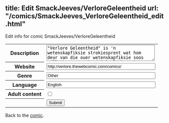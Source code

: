 title: Edit SmackJeeves/VerloreGeleentheid
url: "/comics/SmackJeeves_VerloreGeleentheid_edit.html"
---
Edit info for comic SmackJeeves/VerloreGeleentheid

<form name="comic" action="http://gaepostmail.appspot.com/comic/" method="post">
<table class="comicinfo">
<tr>
<th>Description</th><td><textarea name="description" cols="40" rows="3">&quot;Verlore Geleentheid&quot; is 'n wetenskapfiksie strokiesprent wat hom deur van die ouer wetenskapfiksie soos &quot;All the Way Back&quot; (Michael Shaara) en &quot;Die Oorlewendes&quot; en &quot;Ruimteskip Celeste&quot; (albei deur Johan Bredell) laat inspireer. &quot;Lost Opportunity&quot; is a sci-fi webcomic which is inspired by older SF like &quot;All the Way Back&quot; (Michael Shaara) and &quot;The Survivors&quot; and &quot;Spaceship Celeste&quot; (both by Johan Bredell). It is in Afrikaans. At the moment no English version is planned, although a translation will be provided on the website.</textarea></td>
</tr>
<tr>
<th>Website</th><td><input type="text" name="url" value="http://verlore.thewebcomic.com/comics/" size="40"/></td>
</tr>
<tr>
<th>Genre</th><td><input type="text" name="genre" value="Other" size="40"/></td>
</tr>
<tr>
<th>Language</th><td><input type="text" name="language" value="English" size="40"/></td>
</tr>
<tr>
<th>Adult content</th><td><input type="checkbox" name="adult" value="adult" /></td>
</tr>
<tr>
<th></th><td>
<input type="hidden" name="comic" value="SmackJeeves_VerloreGeleentheid" />
<input type="submit" name="submit" value="Submit" />
</td>
</tr>
</table>
</form>

Back to the [comic](SmackJeeves_VerloreGeleentheid.html).
